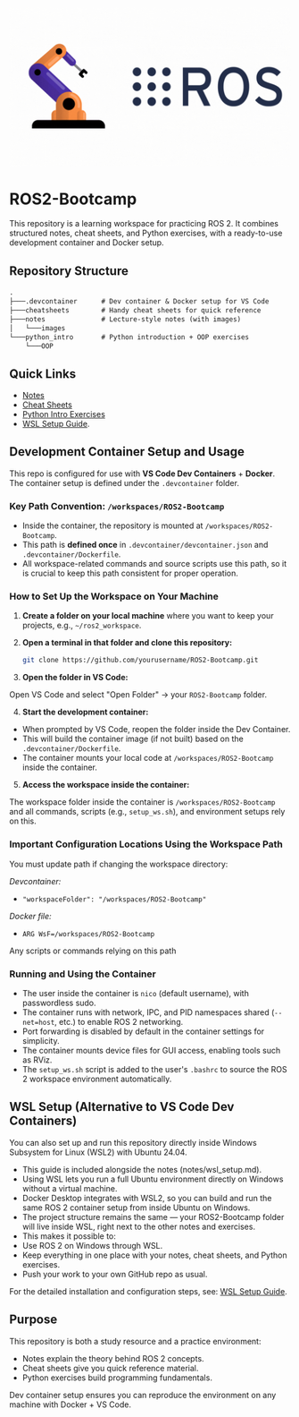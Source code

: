 ![ROS2 Bootcamp Banner](./notes/images/banner_ros2.gif)

# ROS2-Bootcamp

This repository is a learning workspace for practicing ROS 2.
It combines structured notes, cheat sheets, and Python exercises, with a ready-to-use development container and Docker setup.

## Repository Structure

```
.
├───.devcontainer      # Dev container & Docker setup for VS Code
├───cheatsheets        # Handy cheat sheets for quick reference
├───notes              # Lecture-style notes (with images)
│   └───images
└───python_intro       # Python introduction + OOP exercises
    └───OOP
```

## Quick Links

- [Notes](./notes)  
- [Cheat Sheets](./cheatsheets)  
- [Python Intro Exercises](./python_intro)
- [WSL Setup Guide](./notes/WSL%20setup.md).

## Development Container Setup and Usage

This repo is configured for use with **VS Code Dev Containers** + **Docker**. The container setup is defined under the `.devcontainer` folder.

### Key Path Convention: `/workspaces/ROS2-Bootcamp`

- Inside the container, the repository is mounted at `/workspaces/ROS2-Bootcamp`.
- This path is **defined once** in `.devcontainer/devcontainer.json` and `.devcontainer/Dockerfile`.
- All workspace-related commands and source scripts use this path, so it is crucial to keep this path consistent for proper operation.

### How to Set Up the Workspace on Your Machine

1. **Create a folder on your local machine** where you want to keep your projects, e.g., `~/ros2_workspace`.

2. **Open a terminal in that folder and clone this repository:**

   ```bash
   git clone https://github.com/yourusername/ROS2-Bootcamp.git

3. **Open the folder in VS Code:**

Open VS Code and select "Open Folder" → your `ROS2-Bootcamp` folder.

4. **Start the development container:**

- When prompted by VS Code, reopen the folder inside the Dev Container.
- This will build the container image (if not built) based on the `.devcontainer/Dockerfile`.
- The container mounts your local code at `/workspaces/ROS2-Bootcamp` inside the container.

5. **Access the workspace inside the container:**

The workspace folder inside the container is `/workspaces/ROS2-Bootcamp` and all commands, scripts (e.g., `setup_ws.sh`), and environment setups rely on this.

### Important Configuration Locations Using the Workspace Path

You must update path if changing the workspace directory:

*Devcontainer:*

- `"workspaceFolder": "/workspaces/ROS2-Bootcamp"`

*Docker file:*

- `ARG WsF=/workspaces/ROS2-Bootcamp`  

Any scripts or commands relying on this path

### Running and Using the Container

- The user inside the container is `nico` (default username), with passwordless sudo.
- The container runs with network, IPC, and PID namespaces shared (`--net=host`, etc.) to enable ROS 2 networking.
- Port forwarding is disabled by default in the container settings for simplicity.
- The container mounts device files for GUI access, enabling tools such as RViz.
- The `setup_ws.sh` script is added to the user's `.bashrc` to source the ROS 2 workspace environment automatically.

## WSL Setup (Alternative to VS Code Dev Containers)

You can also set up and run this repository directly inside Windows Subsystem for Linux (WSL2) with Ubuntu 24.04.

 - This guide is included alongside the notes (notes/wsl_setup.md).
 - Using WSL lets you run a full Ubuntu environment directly on Windows without a virtual machine.
 - Docker Desktop integrates with WSL2, so you can build and run the same ROS 2 container setup from inside Ubuntu on Windows.
 - The project structure remains the same — your ROS2-Bootcamp folder will live inside WSL, right next to the other notes and exercises.
 - This makes it possible to:
 - Use ROS 2 on Windows through WSL.
 - Keep everything in one place with your notes, cheat sheets, and Python exercises.
 - Push your work to your own GitHub repo as usual.

For the detailed installation and configuration steps, see: [WSL Setup Guide](./notes/WSL%20setup.md).

## Purpose
This repository is both a study resource and a practice environment:

 - Notes explain the theory behind ROS 2 concepts.
 - Cheat sheets give you quick reference material.
 - Python exercises build programming fundamentals.

Dev container setup ensures you can reproduce the environment on any machine with Docker + VS Code.
